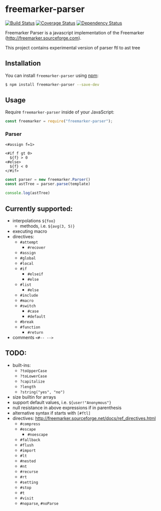 # freemarker-parser

[![Build Status](https://travis-ci.org/armano2/freemarker-parser.svg?branch=master)](https://travis-ci.org/armano2/freemarker-parser)
[![Coverage Status](https://codecov.io/gh/armano2/freemarker-parser/branch/master/graph/badge.svg)](https://codecov.io/gh/armano2/freemarker-parser)
[![Dependency Status](https://www.versioneye.com/user/projects/59b700720fb24f00439e5924/badge.svg?style=flat-square)](https://www.versioneye.com/user/projects/59b700720fb24f00439e5924)

Freemarker Parser is a javascript implementation of the Freemarker (http://freemarker.sourceforge.com).

This project contains experimental version of parser ftl to ast tree

## Installation
You can install `freemarker-parser` using [npm](https://npmjs.com):

```bash
$ npm install freemarker-parser --save-dev
```

## Usage
Require `freemarker-parser` inside of your JavaScript:

```js
const freemarker = require("freemarker-parser");
```

### Parser
```freemarker
<#assign f=1>

<#if f gt 0>
  ${f} > 0
<#else>
  ${f} < 0
</#if>
```

```js
const parser = new freemarker.Parser()
const astTree = parser.parse(template)

console.log(astTree)
```

## Currently supported:
  - interpolations `${foo}`
    - methods, i.e. `${avg(3, 5)}`
  - executing macro
  - directives:
    - `#attempt`
      - `#recover`
    - `#assign`
    - `#global`
    - `#local`
    - `#if`
      - `#elseif`
      - `#else`
    - `#list`
      - `#else`
    - `#include`
    - `#macro`
    - `#switch`
      - `#case`
      - `#default`
    - `#break`
    - `#function`
      - `#return`
  - comments `<#-- -->`

## TODO:
  - built-ins:
    - `?toUpperCase`
    - `?toLowerCase`
    - `?capitalize`
    - `?length`
    - `?string("yes", "no")`
  - size builtin for arrays
  - support default values, i.e. `${user!"Anonymous"}`
  - null resistance in above expressions if in parenthesis
  - alternative syntax if starts with `[#ftl]`
  - directives: http://freemarker.sourceforge.net/docs/ref_directives.html
    - `#compress`
    - `#escape`
      - `#noescape`
    - `#fallback`
    - `#flush`
    - `#import`
    - `#lt`
    - `#nested`
    - `#nt`
    - `#recurse`
    - `#rt`
    - `#setting`
    - `#stop`
    - `#t`
    - `#visit`
    - `#noparse`, `#noParse`
